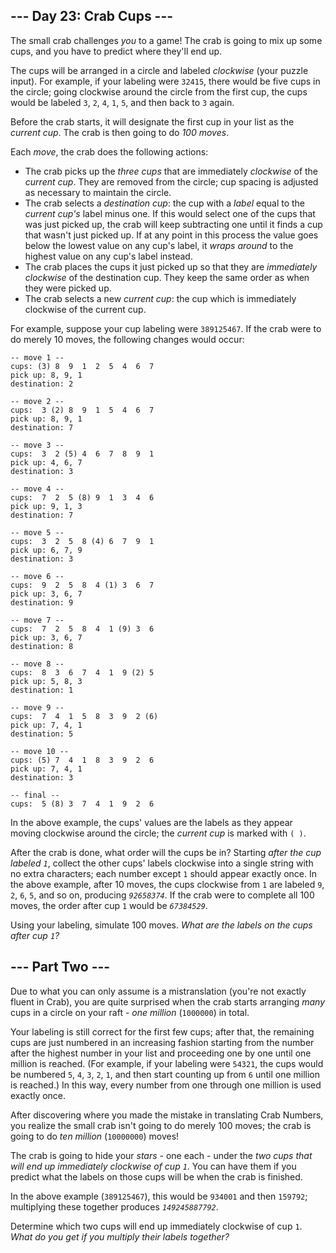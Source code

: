 

--- Day 23: Crab Cups ---
-------------------------

The small crab challenges *you* to a game! The crab is going to mix up some cups, and you have to predict where they'll end up.

The cups will be arranged in a circle and labeled *clockwise* (your puzzle input). For example, if your labeling were `32415`, there would be five cups in the circle; going clockwise around the circle from the first cup, the cups would be labeled `3`, `2`, `4`, `1`, `5`, and then back to `3` again.

Before the crab starts, it will designate the first cup in your list as the *current cup*. The crab is then going to do *100 moves*.

Each *move*, the crab does the following actions:

* The crab picks up the *three cups* that are immediately *clockwise* of the *current cup*. They are removed from the circle; cup spacing is adjusted as necessary to maintain the circle.
* The crab selects a *destination cup*: the cup with a *label* equal to the *current cup's* label minus one. If this would select one of the cups that was just picked up, the crab will keep subtracting one until it finds a cup that wasn't just picked up. If at any point in this process the value goes below the lowest value on any cup's label, it *wraps around* to the highest value on any cup's label instead.
* The crab places the cups it just picked up so that they are *immediately clockwise* of the destination cup. They keep the same order as when they were picked up.
* The crab selects a new *current cup*: the cup which is immediately clockwise of the current cup.

For example, suppose your cup labeling were `389125467`. If the crab were to do merely 10 moves, the following changes would occur:

```
-- move 1 --
cups: (3) 8  9  1  2  5  4  6  7 
pick up: 8, 9, 1
destination: 2

-- move 2 --
cups:  3 (2) 8  9  1  5  4  6  7 
pick up: 8, 9, 1
destination: 7

-- move 3 --
cups:  3  2 (5) 4  6  7  8  9  1 
pick up: 4, 6, 7
destination: 3

-- move 4 --
cups:  7  2  5 (8) 9  1  3  4  6 
pick up: 9, 1, 3
destination: 7

-- move 5 --
cups:  3  2  5  8 (4) 6  7  9  1 
pick up: 6, 7, 9
destination: 3

-- move 6 --
cups:  9  2  5  8  4 (1) 3  6  7 
pick up: 3, 6, 7
destination: 9

-- move 7 --
cups:  7  2  5  8  4  1 (9) 3  6 
pick up: 3, 6, 7
destination: 8

-- move 8 --
cups:  8  3  6  7  4  1  9 (2) 5 
pick up: 5, 8, 3
destination: 1

-- move 9 --
cups:  7  4  1  5  8  3  9  2 (6)
pick up: 7, 4, 1
destination: 5

-- move 10 --
cups: (5) 7  4  1  8  3  9  2  6 
pick up: 7, 4, 1
destination: 3

-- final --
cups:  5 (8) 3  7  4  1  9  2  6 

```

In the above example, the cups' values are the labels as they appear moving clockwise around the circle; the *current cup* is marked with `( )`.

After the crab is done, what order will the cups be in? Starting *after the cup labeled `1`*, collect the other cups' labels clockwise into a single string with no extra characters; each number except `1` should appear exactly once. In the above example, after 10 moves, the cups clockwise from `1` are labeled `9`, `2`, `6`, `5`, and so on, producing *`92658374`*. If the crab were to complete all 100 moves, the order after cup `1` would be *`67384529`*.

Using your labeling, simulate 100 moves. *What are the labels on the cups after cup `1`?*

--- Part Two ---
----------------

Due to what you can only assume is a mistranslation (you're not exactly fluent in Crab), you are quite surprised when the crab starts arranging *many* cups in a circle on your raft - *one million* (`1000000`) in total.

Your labeling is still correct for the first few cups; after that, the remaining cups are just numbered in an increasing fashion starting from the number after the highest number in your list and proceeding one by one until one million is reached. (For example, if your labeling were `54321`, the cups would be numbered `5`, `4`, `3`, `2`, `1`, and then start counting up from `6` until one million is reached.) In this way, every number from one through one million is used exactly once.

After discovering where you made the mistake in translating Crab Numbers, you realize the small crab isn't going to do merely 100 moves; the crab is going to do *ten million* (`10000000`) moves!

The crab is going to hide your *stars* - one each - under the *two cups that will end up immediately clockwise of cup `1`*. You can have them if you predict what the labels on those cups will be when the crab is finished.

In the above example (`389125467`), this would be `934001` and then `159792`; multiplying these together produces *`149245887792`*.

Determine which two cups will end up immediately clockwise of cup `1`. *What do you get if you multiply their labels together?*

